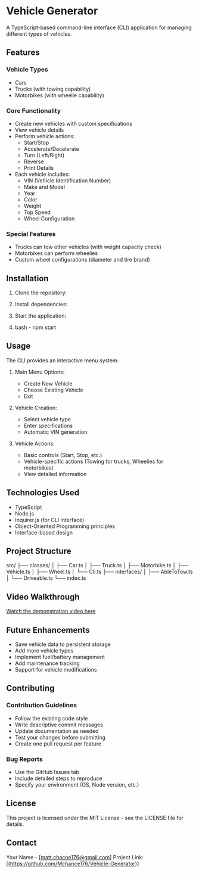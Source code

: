 # Vehicle Generator

A TypeScript-based command-line interface (CLI) application for managing different types of vehicles.

## Features

### Vehicle Types
- Cars
- Trucks (with towing capability)
- Motorbikes (with wheelie capability)

### Core Functionality
- Create new vehicles with custom specifications
- View vehicle details
- Perform vehicle actions:
  - Start/Stop
  - Accelerate/Decelerate
  - Turn (Left/Right)
  - Reverse
  - Print Details
- Each vehicle includes:
  - VIN (Vehicle Identification Number)
  - Make and Model
  - Year
  - Color
  - Weight
  - Top Speed
  - Wheel Configuration

### Special Features
- Trucks can tow other vehicles (with weight capacity check)
- Motorbikes can perform wheelies
- Custom wheel configurations (diameter and tire brand)

## Installation

1. Clone the repository:

2. Install dependencies:

4. Start the application:

5. bash - npm start


## Usage

The CLI provides an interactive menu system:

1. Main Menu Options:
   - Create New Vehicle
   - Choose Existing Vehicle
   - Exit

2. Vehicle Creation:
   - Select vehicle type
   - Enter specifications
   - Automatic VIN generation

3. Vehicle Actions:
   - Basic controls (Start, Stop, etc.)
   - Vehicle-specific actions (Towing for trucks, Wheelies for motorbikes)
   - View detailed information

## Technologies Used

- TypeScript
- Node.js
- Inquirer.js (for CLI interface)
- Object-Oriented Programming principles
- Interface-based design

## Project Structure

src/
├── classes/
│ ├── Car.ts
│ ├── Truck.ts
│ ├── Motorbike.ts
│ ├── Vehicle.ts
│ ├── Wheel.ts
│ └── Cli.ts
├── interfaces/
│ ├── AbleToTow.ts
│ └── Driveable.ts
└── index.ts


## Video Walkthrough

[Watch the demonstration video here](https://drive.google.com/file/d/1kTx3M8VL6bDJHzMjU07nXpgJxzOyUVW7/view)

## Future Enhancements

- Save vehicle data to persistent storage
- Add more vehicle types
- Implement fuel/battery management
- Add maintenance tracking
- Support for vehicle modifications

## Contributing

### Contribution Guidelines
- Follow the existing code style
- Write descriptive commit messages
- Update documentation as needed
- Test your changes before submitting
- Create one pull request per feature

### Bug Reports
- Use the GitHub Issues tab
- Include detailed steps to reproduce
- Specify your environment (OS, Node version, etc.)

## License

This project is licensed under the MIT License - see the LICENSE file for details.

## Contact

Your Name - [matt.chacne176@gmail.com]
Project Link: [(https://github.com/Mchance176/Vehicle-Generator)]